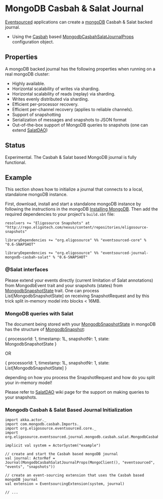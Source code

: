 # MongoDB Casbah & Salat Journal

[Eventsourced](https://github.com/eligosource/eventsourced) applications can create a [mongoDB](http://www.mongodb.org/) Casbah & Salat backed journal.

- Using the [Casbah](http://api.mongodb.org/scala/casbah/2.0/) based [MongodbCasbahSalatJournalProps](http://eligosource.github.com/eventsourced/api/snapshot/#org.eligosource.eventsourced.journal.mongodb.casbah.salat.MongodbCasbahSalatJournalProps) configuration object.

## Properties

A mongoDB backed journal has the following properties when running on a real mongoDB cluster:

- Highly available.
- Horizontal scalability of writes via sharding.
- Horizontal scalability of reads (replay) via sharding.
- Writes evenly distributed via sharding.
- Efficient per-processor recovery.
- Efficient per-channel recovery (applies to reliable channels).
- Support of snapshotting 
- Serialization of messages and snapshots to JSON format
- Out-of-the-box support of MongoDB queries to snapshots (one can extend [SalatDAO](https://github.com/novus/salat/wiki/SalatDAO)) 

## Status

Experimental. The Casbah & Salat based MongoDB journal is fully functional.

## Example

This section shows how to initialize a journal that connects to a local, standalone mongoDB instance.

First, download, install and start a standalone mongoDB instance by following the instructions in the mongoDB [Installing MongoDB](http://docs.mongodb.org/manual/installation/). Then add the required dependencies to your project's `build.sbt` file:

    resolvers += "Eligosource Snapshots" at "http://repo.eligotech.com/nexus/content/repositories/eligosource-snapshots"

    libraryDependencies += "org.eligosource" %% "eventsourced-core" % "0.6-SNAPSHOT"

    libraryDependencies += "org.eligosource" %% "eventsourced-journal-mongodb-casbah-salat" % "0.6-SNAPSHOT"

### @Salat interfaces

Please extend your events directly (current limitation of Salat annotations) from MongodbEvent trait and your snapshots (states) from [MongodbSnapshotState](http://eligosource.github.com/eventsourced/api/snapshot/#org.eligosource.eventsourced.journal.mongodb.casbah.salat.MongodbSnapshotState) trait. 
One can process List[MongodbSnapshotState] on receiving SnapshotRequest and by this trick split in-memory model into blocks < 16MB.  

### MongoDB queries with Salat

The document being stored with your [MongodbSnapshotState](http://eligosource.github.com/eventsourced/api/snapshot/#org.eligosource.eventsourced.journal.mongodb.casbah.salat.MongodbSnapshotState) in mongoDB has the structure of [MongodbSnapshot](http://eligosource.github.com/eventsourced/api/snapshot/#org.eligosource.eventsourced.journal.mongodb.casbah.salat.MongodbSnapshot):

{
processorId: 1, 
timestamp: 1L, 
snapshotNr: 1, 
state: MongodbSnapshotState
}

OR

{
processorId: 1, 
timestamp: 1L, 
snapshotNr: 1, 
state: List[MongodbSnapshotState]
}

depending on how you process the SnapshotRequest and how do you split your in-memory model!  

Please refer to [SalatDAO](https://github.com/novus/salat/wiki/SalatDAO) wiki page for the support on making queries to your snapshots.

### Mongodb Casbah & Salat Based Journal Initialization

    import akka.actor._
    import com.mongodb.casbah.Imports._
    import org.eligosource.eventsourced.core._
    import org.eligosource.eventsourced.journal.mongodb.casbah.salat.MongodbCasbahSalatJournalProps

    implicit val system = ActorSystem("example")

    // create and start the Casbah based mongoDB journal
    val journal: ActorRef = Journal(MongodbCasbahSalatJournalProps(MongoClient(), "eventsourced", "events", "snapshots"))

    // create an event-sourcing extension that uses the Casbah based mongoDB journal
    val extension = EventsourcingExtension(system, journal)

    // ...
